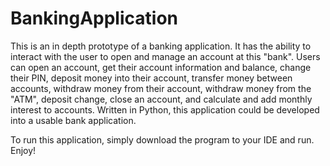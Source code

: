 # BankingApplication
This is an in depth prototype of a banking application. It has the ability to interact with the user to open and manage an account at this "bank". 
Users can open an account, get their account information and balance, change their PIN, deposit money into their account, transfer money between accounts, withdraw money from 
their account, withdraw money from the "ATM", deposit change, close an account, and calculate and add monthly interest to accounts. Written in Python, this application could be 
developed into a usable bank application. 

To run this application, simply download the program to your IDE and run. Enjoy!

